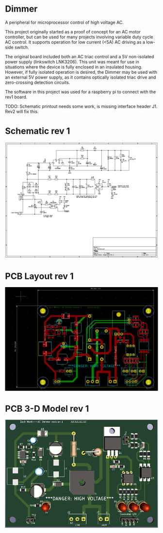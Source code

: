 # Dimmer
A peripheral for microprocessor control of high voltage AC.

This project originally started as a proof of concept for an AC motor controller, but can be used for many projects involving variable duty cycle AC control. It supports operation for low current (<5A) AC driving as a low-side switch. 

The original board included both an AC triac control and a 5V non-isolated power supply (linkswitch LNK3206). This unit was meant for use in situations where the device is fully enclosed in an insulated housing. However, if fully isolated operation is desired, the Dimmer may be used with an external 5V power supply, as it contains optically isolated triac drive and zero-crossing detection circuits.

The software in this project was used for a raspberry pi to connect with the rev1 board. 

TODO: Schematic printout needs some work, is missing interface header J1. Rev2 will fix this.

# Schematic rev 1
![SCH](https://github.com/drkntz/Dimmer/blob/master/Docs/Dimmer-SCH-V01.png)

# PCB Layout rev 1
![LAY](https://github.com/drkntz/Dimmer/blob/master/Docs/Dimmer-LAY-V01.png)

# PCB 3-D Model rev 1
![3D](https://github.com/drkntz/Dimmer/blob/master/Docs/Dimmer-3D-V01.png)